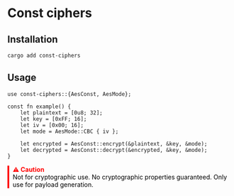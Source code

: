 # Const ciphers

## Installation

```bash
cargo add const-ciphers
```

## Usage

```
use const-ciphers::{AesConst, AesMode};

const fn example() {
    let plaintext = [0u8; 32];
    let key = [0xFF; 16];
    let iv = [0x00; 16];
    let mode = AesMode::CBC { iv };

    let encrypted = AesConst::encrypt(&plaintext, &key, &mode);
    let decrypted = AesConst::decrypt(&encrypted, &key, &mode);
}
```

<div style="border-left: 4px solid red; padding-left: 8px; color: red;">
  <strong>⚠️ Caution</strong><br>
  <span style="color: black;">Not for cryptographic use. No cryptographic properties guaranteed. Only use for payload generation.</span>
</div>